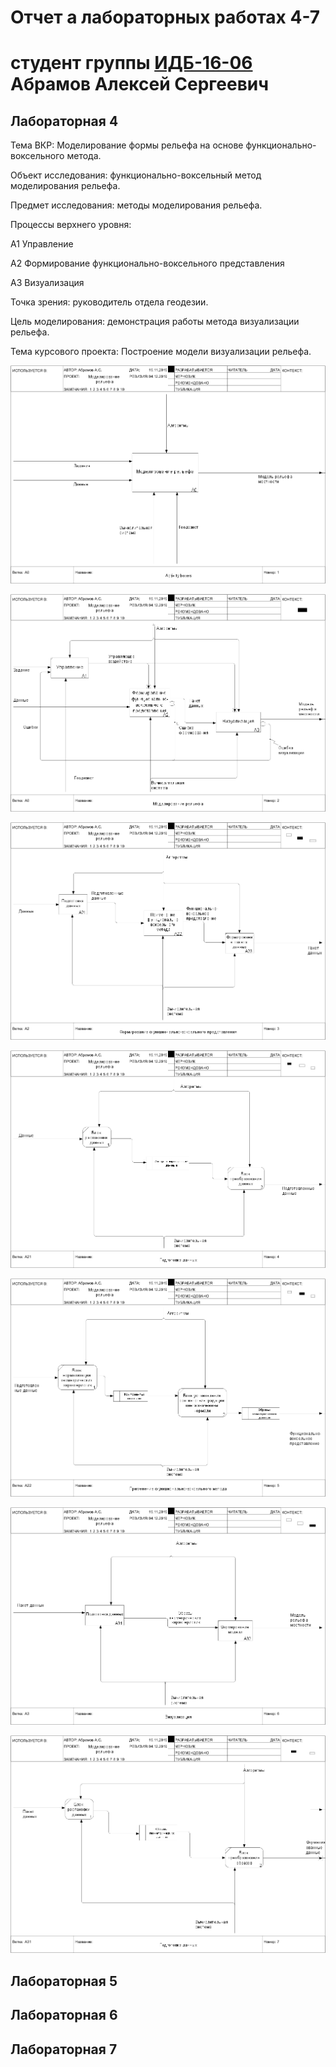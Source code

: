 # Отчет а лабораторных работах 4-7
# студент группы [ИДБ-16-06](https://github.com/stankin/design-2018/wiki/list-idb-16-06) Абрамов Алексей Сергеевич

## Лабораторная 4

Тема ВКР: Моделирование формы рельефа на основе функционально-воксельного метода.

Объект исследования: функционально-воксельный метод моделирования рельефа.

Предмет исследования: методы моделирования рельефа.

Процессы верхнего уровня:

А1 Управление

А2 Формирование функционально-воксельного представления 

А3 Визуализация

Точка зрения: руководитель отдела геодезии.

Цель моделирования: демонстрация работы метода визуализации рельефа.

Тема курсового проекта: Построение модели визуализации рельефа.

![none](https://github.com/Abramov-Al/Kursovaya/blob/master/model.png)

![none](https://github.com/Abramov-Al/Kursovaya/blob/master/model%20(1).png)

![none](https://github.com/Abramov-Al/Kursovaya/blob/master/model%20(2).png)

![none](https://github.com/Abramov-Al/Kursovaya/blob/master/model%20(3).png)

![none](https://github.com/Abramov-Al/Kursovaya/blob/master/model%20(4).png)

![none](https://github.com/Abramov-Al/Kursovaya/blob/master/model%20(5).png)

![none](https://github.com/Abramov-Al/Kursovaya/blob/master/model%20(6).png)

## Лабораторная 5

## Лабораторная 6

## Лабораторная 7
